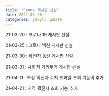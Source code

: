 ```yaml
---
title: "Crona 게시판 신설"
date: 2021-03-20
categories: jekyll update
---
```


21-03-20 : 코로나 19 게시판 신설

21-03-25 : 코로나 백신 게시판 신설

21-03-30 : 확진자 동선 게시판 신설

21-03-31 : 사회적 거리두기 게시판 신설

21-04-11 : 특정 확진자 수치 초과일 조회 기능이 추가

21-04-21 : 지역 확진자 조회 기능 추가
